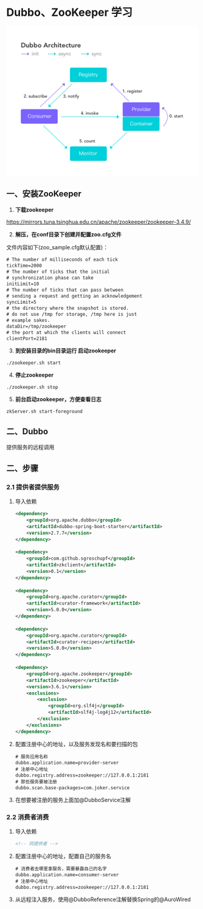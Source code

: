 # Dubbo、ZooKeeper 学习

![img](Dubbo+ZooKeeper.assets/architecture.png)

## 一、安装ZooKeeper

1. **下载zookeeper**

https://mirrors.tuna.tsinghua.edu.cn/apache/zookeeper/zookeeper-3.4.9/

2. **解压，在conf目录下创建并配置zoo.cfg文件**

文件内容如下(zoo_sample.cfg默认配置)：

```properties
# The number of milliseconds of each tick
tickTime=2000
# The number of ticks that the initial 
# synchronization phase can take
initLimit=10
# The number of ticks that can pass between 
# sending a request and getting an acknowledgement
syncLimit=5
# the directory where the snapshot is stored.
# do not use /tmp for storage, /tmp here is just 
# example sakes.
dataDir=/tmp/zookeeper
# the port at which the clients will connect
clientPort=2181
```

3. **到安装目录的bin目录运行 启动zookeeper**

```shell
./zookeeper.sh start
```

4. **停止zookeeper**

```shell
./zookeeper.sh stop
```

5. **前台启动zookeeper，方便查看日志**

```shell
zkServer.sh start-foreground
```

## 二、Dubbo

提供服务的远程调用

## 二、步骤

### 2.1 提供者提供服务

1. 导入依赖

   ```xml
   <dependency>
       <groupId>org.apache.dubbo</groupId>
       <artifactId>dubbo-spring-boot-starter</artifactId>
       <version>2.7.7</version>
   </dependency>
   
   <dependency>
       <groupId>com.github.sgroschupf</groupId>
       <artifactId>zkclient</artifactId>
       <version>0.1</version>
   </dependency>
   
   <dependency>
       <groupId>org.apache.curator</groupId>
       <artifactId>curator-framework</artifactId>
       <version>5.0.0</version>
   </dependency>
   
   <dependency>
       <groupId>org.apache.curator</groupId>
       <artifactId>curator-recipes</artifactId>
       <version>5.0.0</version>
   </dependency>
   
   <dependency>
       <groupId>org.apache.zookeeper</groupId>
       <artifactId>zookeeper</artifactId>
       <version>3.6.1</version>
       <exclusions>
           <exclusion>
               <groupId>org.slf4j</groupId>
               <artifactId>slf4j-log4j12</artifactId>
           </exclusion>
       </exclusions>
   </dependency>
   ```
   
2. 配置注册中心的地址，以及服务发现名和要扫描的包

   ```properties
   # 服务应用名称
   dubbo.application.name=provider-server
   # 注册中心地址
   dubbo.registry.address=zookeeper://127.0.0.1:2181
   # 那些服务要被注册
   dubbo.scan.base-packages=com.joker.service
   ```

3. 在想要被注册的服务上面加@DubboService注解


### 2.2 消费者消费

1. 导入依赖

   ```xml
   <!-- 同提供者 -->
   ```

2. 配置注册中心的地址，配置自己的服务名

   ```properties
   # 消费者去哪里拿服务，需要暴露自己的名字
   dubbo.application.name=consumer-server
   # 注册中心地址
   dubbo.registry.address=zookeeper://127.0.0.1:2181
   ```

3. 从远程注入服务，使用@DubboReference注解替换Spring的@AuroWired





